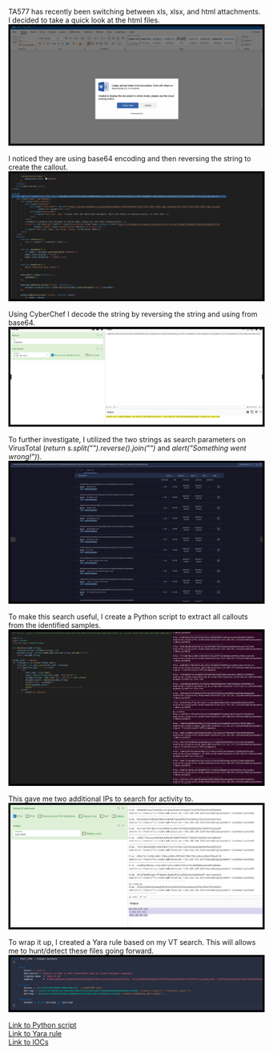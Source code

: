 

<style>
img{
	border: 4px solid black;
}
</style>


TA577 has recently been switching between xls, xlsx, and html attachments. I decided to take a quick look at the html files.  
<img src="Screenshots/Pasted image 20240328134148.png">

I noticed they are using base64 encoding and then reversing the string to create the callout. 
<img src="Screenshots/Pasted image 20240328134027.png">

Using CyberChef I decode the string by reversing the string and using from base64. 
<img src="Screenshots/Pasted image 20240328134232.png">

To further investigate, I utilized the two strings as search parameters on VirusTotal (*return s.split("").reverse().join("")* and *alert("Something went wrong!")*). 
<img src="Screenshots/Pasted image 20240328134648.png">


To make this search useful, I create a Python script to extract all callouts from the identified samples. 
<img src="Screenshots/Pasted image 20240328134817.png">

This gave me two additional IPs to search for activity to.
<img src="Screenshots/Pasted image 20240328135243.png">

To wrap it up, I created a Yara rule based on my VT search. This will allows me to hunt/detect these files going forward.
<img src="Screenshots/Pasted image 20240328135705.png">


<a href="Scripts/TA577_HTML_VT.py">Link to Python script</a>
<br>
<a href="Yara/TA577_HTML">Link to Yara rule</a>
<br>
<a href="IOCs/TA577 3_28_2024">Link to IOCs</a>
<br>
